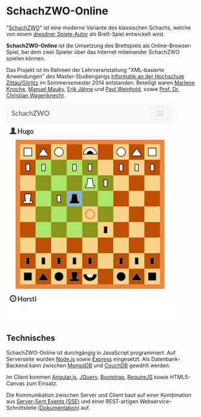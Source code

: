 SchachZWO-Online
================

"[SchachZWO](http://www.schachzwo.de/)" ist eine moderne Variante des klassischen Schachs, welche von einem [dresdner Spiele-Autor](http://www.schachzwo.de/impressum/) als Brett-Spiel entwickelt wird. 

**SchachZWO-Online** ist die Umsetzung des Brettspiels als Online-Browser-Spiel, bei dem zwei Spieler über das Internet miteinander SchachZWO spielen können.

Das Projekt ist im Rahmen der Lehrveranstaltung "XML-basierte Anwendungen" des Master-Studiengangs [Informatik an der Hochschule Zittau/Görlitz](http://www.hszg.de/f-ei) im Sommersemester 2014
entstanden. 
Beteiligt waren [Marlene Knoche](https://github.com/Sanguinik), [Manuel Mauky](https://github.com/lestard), [Erik Jähne](https://github.com/s3erjaeh) und [Paul Weinhold](https://github.com/weinpau), 
sowie [Prof. Dr. Christian Wagenknecht](https://www.hszg.de/f-ei/fakultaet/professoren/christian-wagenknecht).


![screenshot](screenshot_schachzwo.png)

## Technisches

SchachZWO-Online ist durchgängig in JavaScript programmiert.
Auf Serverseite wurden [Node.js](http://nodejs.org/) sowie [Express](http://expressjs.com/) eingesetzt. 
Als Datenbank-Backend kann zwischen [MongoDB](http://www.mongodb.org/) und [CouchDB](https://couchdb.apache.org/) gewählt werden.

Im Client kommen 
[Angular.js](https://angularjs.org/), 
[JQuery](https://jquery.com/), 
[Bootstrap](http://getbootstrap.com/),
[RequireJS](http://requirejs.org/) 
sowie HTML5-Canvas zum Einsatz.

Die Kommunikation zwischen Server und Client baut auf einer Kombination aus [Server-Sent Events (SSE)](https://en.wikipedia.org/wiki/Server-sent_events) und einer REST-artigen Webservice-Schnittstelle ([Dokumentation](REST.md)) auf.
